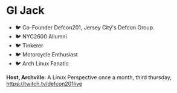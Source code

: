 GI Jack
========
- 🐦 Co-Founder Defcon201, Jersey City's Defcon Group.
- 🐦 NYC2600 Allumni
- 🐦 Tinkerer
- 🐦 Motorcycle Enthusiast
- 🐦 Arch Linux Fanatic

**Host, Archville:** A Linux Perspective once a month, third thursday, https://twitch.tv/defcon201live


<!--
**GIJack/GIJack** is a ✨ _special_ ✨ repository because its `README.md` (this file) appears on your GitHub profile.

Here are some ideas to get you started:

- 🔭 I’m currently working on ...
- 🌱 I’m currently learning ...
- 👯 I’m looking to collaborate on ...
- 🤔 I’m looking for help with ...
- 💬 Ask me about ...
- 📫 How to reach me: ...
- 😄 Pronouns: ...
- ⚡ Fun fact: ...
-->
